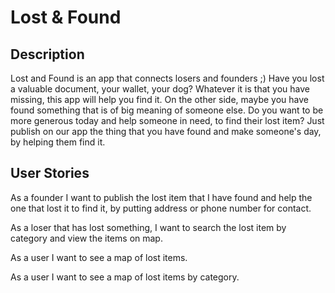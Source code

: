 # Lost & Found

## Description
Lost and Found is an app that connects losers and founders ;)
Have you lost a valuable document, your wallet, your dog? Whatever it is that you have missing, this app will help you find it. On the other side, maybe you have found something that is of big meaning of someone else. Do you want to be more generous today and help someone in need, to find their lost item? Just publish on our app the thing that you have found and make someone's day, by helping them find it.

## User Stories
As a founder I want to publish the lost item that I have found and 
help the one that lost it to find it, by putting address or phone number for contact.

As a loser that has lost something, I want to search the lost item by
category and view the items on map.

As a user I want to see a map of lost items.

As a user I want to see a map of lost items by category.
